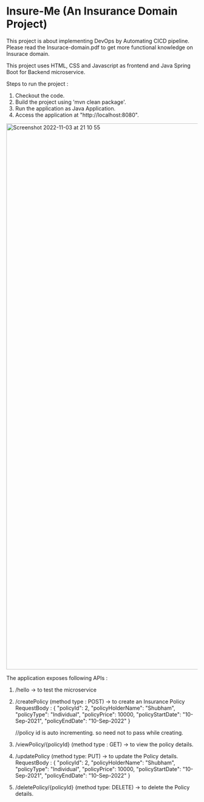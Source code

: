 # Insure-Me (An Insurance Domain Project)

This project is about implementing DevOps by Automating CICD pipeline. Please read the Insurace-domain.pdf to get more functional knowledge on Insurace domain. 

This project uses HTML, CSS and Javascript as frontend and Java Spring Boot for Backend microservice.

Steps to run the project : 
1. Checkout the code.
2. Build the project using 'mvn clean package'.
3. Run the application as Java Application.
4. Access the application at "http://localhost:8080".

<img width="1439" alt="Screenshot 2022-11-03 at 21 10 55" src="https://user-images.githubusercontent.com/114076664/200126590-de9d3dcc-7e21-4e8c-a64a-1dd165dfefcb.png">

The application exposes following APIs : 

1. /hello   -> to test the microservice

2. /createPolicy (method type : POST) -> to create an Insurance Policy
    RequestBody : 
    {
    "policyId": 2,
    "policyHolderName": "Shubham",
    "policyType": "Individual",
    "policyPrice": 10000,
    "policyStartDate": "10-Sep-2021",
    "policyEndDate": "10-Sep-2022"
     }

      //policy id is auto incrementing. so need not to pass while creating.
      
3. /viewPolicy/{policyId} (method type : GET) -> to view the policy details.

4. /updatePolicy (method type: PUT) -> to update the Policy details.
   RequestBody : 
   {
    "policyId": 2,
    "policyHolderName": "Shubham",
    "policyType": "Individual",
    "policyPrice": 10000,
    "policyStartDate": "10-Sep-2021",
    "policyEndDate": "10-Sep-2022"
    }

5. /deletePolicy/{policyId}  (method type: DELETE) -> to delete the Policy details.


